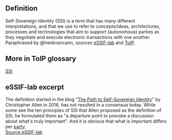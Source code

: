 ## Definition
Self-Sovereign Identity (SSI) is a term that has many different interpretations, and that we use to refer to concepts/ideas, architectures, processes and technologies that aim to support (autonomous) parties as they negotiate and execute electronic transactions with one another.\
Paraphrased by @henkvancann, sources [eSSIF-lab](https://essif-lab.github.io/framework/docs/terms/self-sovereign-identity) and [ToIP](https://github.com/trustoverip/toip/wiki/self-sovereign-identity).

## More in ToIP glossary
[SSI](https://github.com/trustoverip/toip/wiki/self-sovereign-identity)

## eSSIF-lab excerpt

The definition started in the blog "[The Path to Self-Sovereign Identity](http://www.lifewithalacrity.com/2016/04/the-path-to-self-soverereign-identity.html)" by Christopher Allen in 2016. has not resulted in a consensus today. While some see the ten principles of SSI that Allen proposed as the definition of SSI, he formulated them as "a departure point to provoke a discussion about what's truly important". And it is obvious that what is important differs per [party](https://essif-lab.github.io/framework/docs/terms/party).\
[Source eSSIF-lab](https://essif-lab.github.io/framework/docs/terms/self-sovereign-identity)
